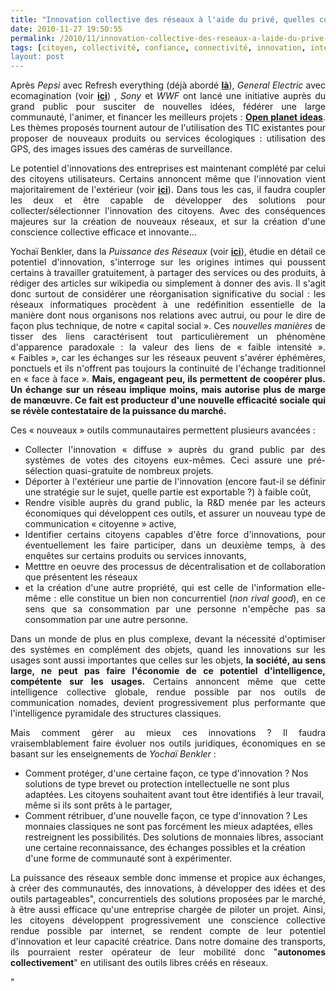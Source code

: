 ```yaml
---
title: "Innovation collective des réseaux à l'aide du privé, quelles conséquences ?"
date: 2010-11-27 19:50:55
permalink: /2010/11/innovation-collective-des-reseaux-a-laide-du-prive-quelles-consequences.html
tags: [citoyen, collectivité, confiance, connectivité, innovation, internet, open innovation, open source, partage de données, Plateforme d'idées, réseaux, Service de mobilité]
layout: post
---
```


<p style="text-align: justify">Après <em>Pepsi </em>avec Refresh everything (déjà abordé <strong><a href="https://gabrielplassat.github.io/transportsdufutur/2010/03/il-parait-que-pepsi-pourrait-financer-des-motos-hybrides-.html" target="_blank">là</a></strong>), <em>General Electric </em>avec ecomagination (voir <strong><a href="https://gabrielplassat.github.io/transportsdufutur/2010/11/general-electric-se-prepare-a-devenir-le-leader-mondial-en-matiere-de-mobilite-electrique.html" target="_blank">ici</a></strong>) , <em>Sony </em>et <em>WWF </em>ont lancé une initiative auprès du grand public pour susciter de nouvelles idées, fédérer une large communauté, l'animer, et financer les meilleurs projets : <strong><a href="http://www.openplanetideas.com/">Open planet ideas</a></strong>. Les thèmes proposés tournent autour de l'utilisation des TIC existantes pour proposer de nouveaux produits ou services écologiques : utilisation des GPS, des images issues des caméras de surveillance.</p> <p style="text-align: justify">Le potentiel d'innovations des entreprises est maintenant complété par celui des citoyens utilisateurs. Certains annoncent même que l'innovation vient majoritairement de l'extérieur (voir <strong><a href="https://gabrielplassat.github.io/transportsdufutur/2010/10/creativite-et-innovations-dans-les-territoires-plus-dans-les-usages-que-dans-les-technologies.html" target="_blank">ici</a></strong>). Dans tous les cas, il faudra coupler les deux et être capable de développer des solutions pour collecter/sélectionner l'innovation des citoyens. Avec des conséquences majeures sur la création de nouveaux réseaux, et sur la création d'une conscience collective efficace et innovante... </p>  <!--more-->   <p style="text-align: justify">Yochaï Benkler, dans la <em>Puissance des Réseaux</em> (voir <strong><a href=" /2010/01/la-puissance-des-reseaux-seratelle-suffisante.html" target="_blank">ici</a></strong>), étudie en détail ce potentiel d'innovation, s'interroge sur les origines intimes qui poussent certains à travailler gratuitement, à partager des services ou des produits, à rédiger des articles sur wikipedia ou simplement à donner des avis. Il s'agit donc surtout de considérer une réorganisation significative du social : les réseaux informatiques procèdent à une redéfinition essentielle de la manière dont nous organisons nos relations avec autrui, ou pour le dire de façon plus technique, de notre « capital social ». Ces <em>nouvelles manières</em> de tisser des liens caractérisent tout particulièrement un phénomène d'apparence paradoxale : la valeur des liens de « faible intensité ». « Faibles », car les échanges sur les réseaux peuvent s'avérer éphémères, ponctuels et ils n'offrent pas toujours la continuité de l'échange traditionnel en « face à face ». <strong>Mais, engageant peu, ils permettent de coopérer plus. Un échange sur un réseau implique moins, mais autorise plus de marge de manœuvre. Ce fait est producteur d'une nouvelle efficacité sociale qui se révèle contestataire de la puissance du marché.</strong></p> <p style="text-align: justify">Ces « nouveaux » outils communautaires permettent plusieurs avancées :</p> <ul style="text-align: justify"> <li>Collecter l'innovation « diffuse » auprès du grand public par des systèmes de votes des citoyens eux-mêmes. Ceci assure une pré-sélection quasi-gratuite de nombreux projets.</li> <li>Déporter à l'extérieur une partie de l'innovation (encore faut-il se définir une stratégie sur le sujet, quelle partie est exportable ?) à faible coût,</li> <li>Rendre visible auprès du grand public, la R&D menée par les acteurs économiques qui développent ces outils, et assurer un nouveau type de communication « citoyenne » active,</li> <li>Identifier certains citoyens capables d'être force d'innovations, pour éventuellement les faire participer, dans un deuxième temps, à des enquêtes sur certains produits ou services innovants,</li> <li>Metttre en oeuvre des processus de décentralisation et de collaboration que présentent les réseaux </li> <li>et la création d'une autre propriété, qui est celle de l'information elle-même : elle constitue un bien non concurrentiel (<em>non rival good</em>), en ce sens que sa consommation par une personne n'empêche pas sa consommation par une autre personne.</li> </ul> <p style="text-align: justify">Dans un monde de plus en plus complexe, devant la nécessité d'optimiser des systèmes en complément des objets, quand les innovations sur les usages sont aussi importantes que celles sur les objets, <strong>la société, au sens large, ne peut pas faire l'économie de ce potentiel d'intelligence, compétente sur les usages.</strong> Certains annoncent même que cette intelligence collective globale, rendue possible par nos outils de communication nomades, devient progressivement plus performante que l'intelligence pyramidale des structures classiques.</p> <p style="text-align: justify">Mais comment gérer au mieux ces innovations ? Il faudra vraisemblablement faire évoluer nos outils juridiques, économiques en se basant sur les enseignements de <em>Yochaï Benkler</em> :</p> <ul> <li>Comment protéger, d'une certaine façon, ce type d'innovation ? Nos solutions de type brevet ou protection intellectuelle ne sont plus adaptées. Les citoyens souhaitent avant tout être identifiés à leur travail, même si ils sont prêts à le partager,</li> <li>Comment rétribuer, d'une nouvelle façon, ce type d'innovation ? Les monnaies classiques ne sont pas forcément les mieux adaptées, elles restreignent les possibilités. Des solutions de monnaies libres, associant une certaine reconnaissance, des échanges possibles et la création d'une forme de communauté sont à expérimenter.</li> </ul> <p style="text-align: justify">La puissance des réseaux semble donc immense et propice aux échanges, à créer des communautés, des innovations, à développer des idées et des outils partageables", concurrentiels des solutions proposées par le marché, à être aussi efficace qu'une entreprise chargée de piloter un projet. Ainsi, les citoyens développent progressivement une conscience collective rendue possible par internet, se rendent compte de leur potentiel d'innovation et leur capacité créatrice. Dans notre domaine des transports, ils pourraient rester opérateur de leur mobilité donc "<strong>autonomes collectivement</strong>" en utilisant des outils libres créés en réseaux.</p>"

